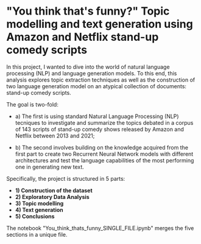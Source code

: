 # "You think that's funny?" Topic modelling and text generation using Amazon and Netflix stand-up comedy scripts

In this project, I wanted to dive into the world of natural language processing (NLP) and language generation models. To this end, this analysis explores topic extraction techniques as well as the construction of two language generation model on an atypical collection of documents: stand-up comedy scripts.

The goal is two-fold:

- a) The first is using standard Natural Language Processing (NLP) tecniques to investigate and summarize the topics debated in a corpus of 143 scripts of stand-up comedy shows released by Amazon and Netflix between 2013 and 2021;

- b) The second involves building on the knowledge acquired from the first part to create two Recurrent Neural Network models with different architectures and test the language capabilities of the most performing one in generating new text.

Specifically, the project is structured in 5 parts:

- **1) Construction of the dataset**
- **2) Exploratory Data Analysis**
- **3) Topic modelling**
- **4) Text generation**
- **5) Conclusions**

The notebook "You_think_thats_funny_SINGLE_FILE.ipynb" merges the five sections in a unique file.

